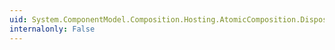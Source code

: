 ```yaml
---
uid: System.ComponentModel.Composition.Hosting.AtomicComposition.Dispose(System.Boolean)
internalonly: False
---
```

